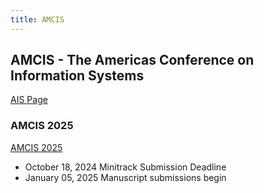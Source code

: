 ```yaml
---
title: AMCIS
---
```


## AMCIS - The Americas Conference on Information Systems

[AIS Page](https://aisnet.org/page/AMCISPage)

### AMCIS 2025

[AMCIS 2025](https://amcis2025.aisconferences.org/)

- October 18, 2024	Minitrack Submission Deadline
- January 05, 2025	Manuscript submissions begin
